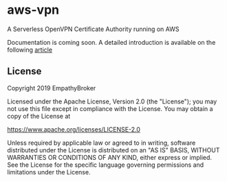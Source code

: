 # aws-vpn
A Serverless OpenVPN Certificate Authority running on AWS

Documentation is coming soon. A detailed introduction is available on the following [article](https://medium.com/empathybroker/build-a-cheaper-more-flexible-vpn-solution-on-aws-with-our-open-source-openvpn-certificate-1a94661ac0af)


License
----

Copyright 2019 EmpathyBroker

 Licensed under the Apache License, Version 2.0 (the "License"); you may not use this file except in compliance with the License. You may obtain a copy of the License at
   
https://www.apache.org/licenses/LICENSE-2.0
   
 Unless required by applicable law or agreed to in writing, software distributed under the License is distributed on an "AS IS" BASIS, WITHOUT WARRANTIES OR CONDITIONS OF ANY KIND, either express or implied.  See the License for the specific language governing permissions and limitations under the License.
